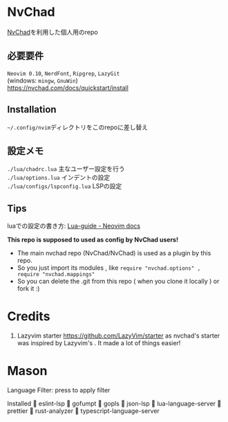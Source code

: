# NvChad
[NvChad](https://nvchad.com/)を利用した個人用のrepo

## 必要要件
`Neovim 0.10`, `NerdFont`, `Ripgrep`, `LazyGit`  
(windows: `mingw`, `GnuWin`)  
https://nvchad.com/docs/quickstart/install

## Installation
`~/.config/nvim`ディレクトリをこのrepoに差し替え

## 設定メモ
`./lua/chadrc.lua` 主なユーザー設定を行う  
`./lua/options.lua` インデントの設定  
`./lua/configs/lspconfig.lua` LSPの設定  

## Tips
luaでの設定の書き方: [Lua-guide - Neovim docs](https://neovim.io/doc/user/lua-guide.html#lua-guide)

**This repo is supposed to used as config by NvChad users!**

- The main nvchad repo (NvChad/NvChad) is used as a plugin by this repo.
- So you just import its modules , like `require "nvchad.options" , require "nvchad.mappings"`
- So you can delete the .git from this repo ( when you clone it locally ) or fork it :)

# Credits

1) Lazyvim starter https://github.com/LazyVim/starter as nvchad's starter was inspired by Lazyvim's . It made a lot of things easier!

# Mason
  Language Filter: press <C-f> to apply filter

  Installed
      eslint-lsp
      gofumpt
      gopls
      json-lsp
      lua-language-server
      prettier
      rust-analyzer
      typescript-language-server


